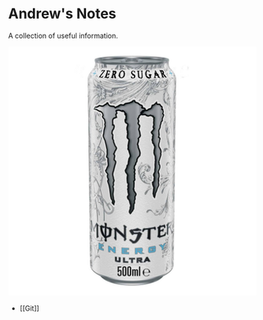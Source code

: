 # Andrew's Notes
A collection of useful information.

![white_monster.jpg](white_monster.jpg)

- [[Git]]
